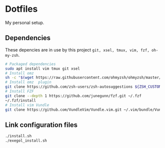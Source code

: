 # Dotfiles
My personal setup.

## Dependencies

These depencies are in use by this project `git, xsel, tmux, vim, fzf, oh-my-zsh`.

```bash
# Packaged dependencies
sudo apt install vim tmux git xsel
# Install omz
sh -c "$(wget https://raw.githubusercontent.com/ohmyzsh/ohmyzsh/master/tools/install.sh -O -)"
# Install omz  plugin
git clone https://github.com/zsh-users/zsh-autosuggestions ${ZSH_CUSTOM:-~/.oh-my-zsh/custom}/plugins/zsh-autosuggestions
# Install FZF
git clone --depth 1 https://github.com/junegunn/fzf.git ~/.fzf
~/.fzf/install
# Install vim Vundle
git clone https://github.com/VundleVim/Vundle.vim.git ~/.vim/bundle/Vundle.vim
```

## Link configuration files

```bash
./install.sh
./exegol_install.sh
```

